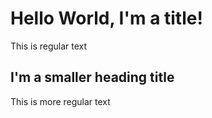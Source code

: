 # Hello World, I'm a title!

This is regular text

## I'm a smaller heading title

This is more regular text

